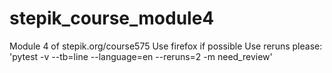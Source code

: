 # stepik_course_module4
Module 4 of stepik.org/course575
Use firefox if possible
Use reruns please:
'pytest -v --tb=line --language=en --reruns=2 -m need_review'